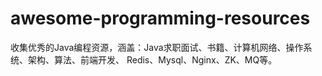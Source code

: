 # awesome-programming-resources
收集优秀的Java编程资源，涵盖：Java求职面试、书籍、计算机网络、操作系统、架构、算法、前端开发、 Redis、Mysql、Nginx、ZK、MQ等。
